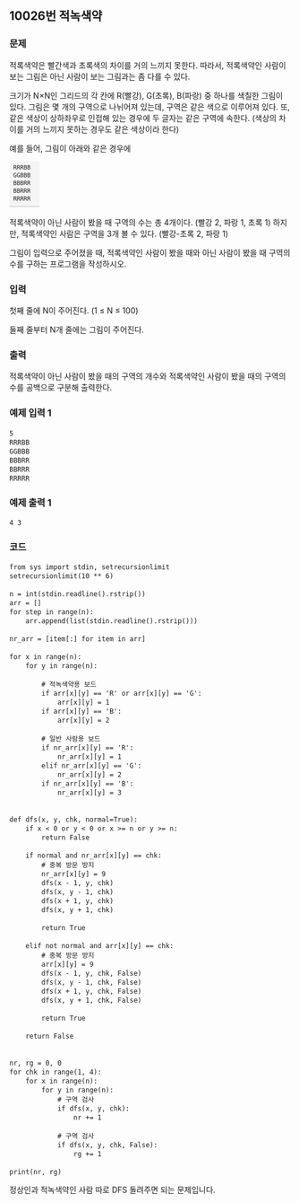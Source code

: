 
## 10026번 적녹색약

### 문제

적록색약은 빨간색과 초록색의 차이를 거의 느끼지 못한다. 따라서, 적록색약인 사람이 보는 그림은 아닌 사람이 보는 그림과는 좀 다를 수 있다.

크기가 N×N인 그리드의 각 칸에 R(빨강), G(초록), B(파랑) 중 하나를 색칠한 그림이 있다. 그림은 몇 개의 구역으로 나뉘어져 있는데, 구역은 같은 색으로 이루어져 있다. 또, 같은 색상이 상하좌우로 인접해 있는 경우에 두 글자는 같은 구역에 속한다. (색상의 차이를 거의 느끼지 못하는 경우도 같은 색상이라 한다)

예를 들어, 그림이 아래와 같은 경우에

![img_3.png](img_3.png)

적록색약이 아닌 사람이 봤을 때 구역의 수는 총 4개이다. (빨강 2, 파랑 1, 초록 1) 하지만, 적록색약인 사람은 구역을 3개 볼 수 있다. (빨강-초록 2, 파랑 1)

그림이 입력으로 주어졌을 때, 적록색약인 사람이 봤을 때와 아닌 사람이 봤을 때 구역의 수를 구하는 프로그램을 작성하시오.

### 입력

첫째 줄에 N이 주어진다. (1 ≤ N ≤ 100)

둘째 줄부터 N개 줄에는 그림이 주어진다.

### 출력

적록색약이 아닌 사람이 봤을 때의 구역의 개수와 적록색약인 사람이 봤을 때의 구역의 수를 공백으로 구분해 출력한다.

### 예제 입력 1

```
5
RRRBB
GGBBB
BBBRR
BBRRR
RRRRR
```

### 예제 출력 1

```
4 3
```


### 코드

```python3
from sys import stdin, setrecursionlimit
setrecursionlimit(10 ** 6)

n = int(stdin.readline().rstrip())
arr = []
for step in range(n):
    arr.append(list(stdin.readline().rstrip()))

nr_arr = [item[:] for item in arr]

for x in range(n):
    for y in range(n):
        
        # 적녹색약용 보드
        if arr[x][y] == 'R' or arr[x][y] == 'G':
            arr[x][y] = 1
        if arr[x][y] == 'B':
            arr[x][y] = 2
        
        # 일반 사람용 보드
        if nr_arr[x][y] == 'R':
            nr_arr[x][y] = 1
        elif nr_arr[x][y] == 'G':
            nr_arr[x][y] = 2
        if nr_arr[x][y] == 'B':
            nr_arr[x][y] = 3


def dfs(x, y, chk, normal=True):
    if x < 0 or y < 0 or x >= n or y >= n:
        return False

    if normal and nr_arr[x][y] == chk:
        # 중복 방문 방지
        nr_arr[x][y] = 9
        dfs(x - 1, y, chk)
        dfs(x, y - 1, chk)
        dfs(x + 1, y, chk)
        dfs(x, y + 1, chk)

        return True

    elif not normal and arr[x][y] == chk:
        # 중복 방문 방지
        arr[x][y] = 9
        dfs(x - 1, y, chk, False)
        dfs(x, y - 1, chk, False)
        dfs(x + 1, y, chk, False)
        dfs(x, y + 1, chk, False)

        return True

    return False


nr, rg = 0, 0
for chk in range(1, 4):
    for x in range(n):
        for y in range(n):
            # 구역 검사
            if dfs(x, y, chk):
                nr += 1
            
            # 구역 검사
            if dfs(x, y, chk, False):
                rg += 1

print(nr, rg)

```

정상인과 적녹색약인 사람 따로 DFS 돌려주면 되는 문제입니다.



